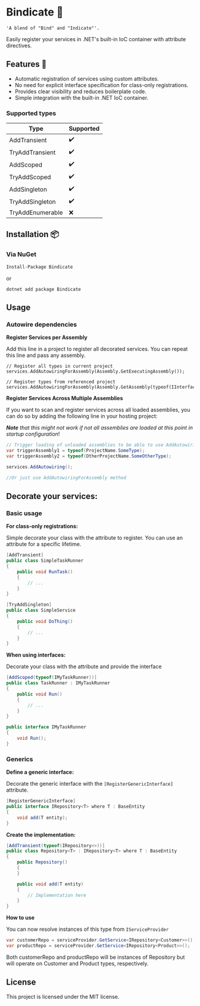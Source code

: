 # Bindicate 🧷

```
'A blend of "Bind" and "Indicate"'.
```

Easily register your services in .NET's built-in IoC container with attribute directives.

## Features 🌟

- Automatic registration of services using custom attributes.
- No need for explicit interface specification for class-only registrations.
- Provides clear visibility and reduces boilerplate code.
- Simple integration with the built-in .NET IoC container.

### Supported types
<center>

| Type           | Supported|
|----------------|----------|
|AddTransient    |✔️        |
|TryAddTransient |✔️        |
|AddScoped       |✔️        |
|TryAddScoped    |✔️        |
|AddSingleton    |✔️        |
|TryAddSingleton |✔️        |
|TryAddEnumerable|❌       |
</center>

## Installation 📦

### Via NuGet

```bash
Install-Package Bindicate
```
or
```
dotnet add package Bindicate
```
## Usage

### Autowire dependencies

**Register Services per Assembly**

Add this line in a project to register all decorated services. You can repeat this line and pass any assembly.

```
// Register all types in current project
services.AddAutowiringForAssembly(Assembly.GetExecutingAssembly());

// Register types from referenced project
services.AddAutowiringForAssembly(Assembly.GetAssembly(typeof(IInterface))); 
```

**Register Services Across Multiple Assemblies**

If you want to scan and register services across all loaded assemblies, you can do so by adding the following line in your hosting project:

***Note** that this might not work if not all assemblies are loaded at this point in startup configuration*!

```csharp
// Trigger loading of unloaded assemblies to be able to use AddAutowiring:
var triggerAssembly1 = typeof(ProjectName.SomeType);
var triggerAssembly2 = typeof(OtherProjectName.SomeOtherType);

services.AddAutowiring();

//Or just use AddAutowiringForAssembly method
```

## Decorate your services:

### Basic usage

**For class-only registrations:**

Simple decorate your class with the attribute to register. You can use an attribute for a specific lifetime.

```csharp
[AddTransient]
public class SimpleTaskRunner
{
    public void RunTask()
    {
        // ...
    }
}

[TryAddSingleton]
public class SimpleService
{
    public void DoThing()
    {
        // ...
    }
}
```

**When using interfaces:**

Decorate your class with the attribute and provide the interface

```csharp
[AddScoped(typeof(IMyTaskRunner))]
public class TaskRunner : IMyTaskRunner
{
    public void Run()
    {
        // ...
    }
}

public interface IMyTaskRunner
{
    void Run();
}
```

### Generics

**Define a generic interface:**

Decorate the generic interface with the `[RegisterGenericInterface]` attribute.

```csharp
[RegisterGenericInterface]
public interface IRepository<T> where T : BaseEntity
{
    void add(T entity);
}
```

**Create the implementation:**
```csharp
[AddTransient(typeof(IRepository<>))]
public class Repository<T> : IRepository<T> where T : BaseEntity
{
    public Repository()
    {
    }

    public void add(T entity)
    {
        // Implementation here
    }
}
```

**How to use** 

You can now resolve instances of this type from `IServiceProvider`
```csharp
var customerRepo = serviceProvider.GetService<IRepository<Customer>>();
var productRepo = serviceProvider.GetService<IRepository<Product>>();
```

Both customerRepo and productRepo will be instances of Repository<T> but will operate on Customer and Product types, respectively.

## License

This project is licensed under the MIT license.
